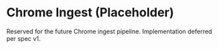 # Chrome Ingest (Placeholder)

Reserved for the future Chrome ingest pipeline. Implementation deferred per spec v1.
